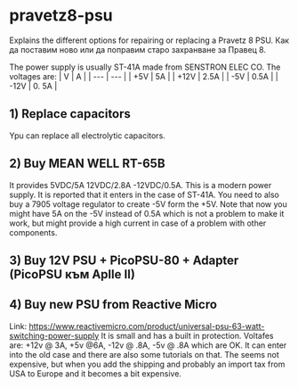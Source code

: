 # pravetz8-psu
Explains the different options for repairing or replacing a Pravetz 8 PSU.
Как да поставим ново или да поправим старо захранване за Правец 8.

The power supply is usually ST-41A made from SENSTRON ELEC CO.
The voltages are:
| V | A |
| --- | --- |
| +5V | 5A |
| +12V | 2.5A |
| -5V | 0.5A |
| -12V | 0. 5A |

## 1) Replace capacitors
Ypu can replace all electrolytic capacitors.

## 2) Buy MEAN WELL RT-65B 
It provides 5VDC/5A 12VDC/2.8A -12VDC/0.5A. This is a modern power supply. It is reported that it enters in the case of ST-41A. You need to also buy a 7905 voltage regulator to create -5V form the +5V. Note that now you might have 5A on the -5V instead of 0.5A which is not a problem to make it work, but might provide a high current in case of a problem with other components.

## 3) Buy 12V PSU + PicoPSU-80 + Adapter (PicoPSU към Aplle II)

## 4) Buy new PSU from Reactive Micro
Link: https://www.reactivemicro.com/product/universal-psu-63-watt-switching-power-supply
It is small and has a built in protection. Voltafes are: +12v @ 3A, +5v @6A, -12v @ .8A, -5v @ .8A which are OK. It can enter into the old case and there are also some tutorials on that. The seems not expensive, but when you add the shipping and probably an import tax from USA to Europe and it becomes a bit expensive.

